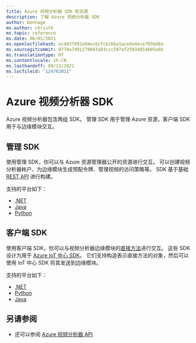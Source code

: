 ```yaml
---
title: Azure 视频分析器 SDK 和资源
description: 了解 Azure 视频分析器 SDK
author: bennage
ms.author: christb
ms.topic: reference
ms.date: 06/01/2021
ms.openlocfilehash: ec4837091e84ec6cfcb16ba1ace8e4ece7056d8a
ms.sourcegitcommit: 0770a7d91278043a83ccc597af25934854605e8b
ms.translationtype: HT
ms.contentlocale: zh-CN
ms.lasthandoff: 09/13/2021
ms.locfileid: "124762011"
---
```

# <a name="azure-video-analyzer-sdks"></a>Azure 视频分析器 SDK

Azure 视频分析器包含两组 SDK。 管理 SDK 用于管理 Azure 资源，客户端 SDK 用于与边缘模块交互。

## <a name="management-sdks"></a>管理 SDK

使用管理 SDK，你可以与 Azure 资源管理器公开的资源进行交互。 可以创建视频分析器帐户、为边缘模块生成预配令牌、管理视频的访问策略等。 SDK 基于基础 [REST API](/rest/api/videoanalyzer/?branch=video) 进行构建。

支持的平台如下：

- [.NET](https://aka.ms/ava/sdk/mgt/net)
- [Java](https://aka.ms/ava/sdk/mgt/java)
- [Python](https://aka.ms/ava/sdk/mgt/python)

## <a name="client-sdks"></a>客户端 SDK

使用客户端 SDK，你可以与视频分析器边缘模块的[直接方法][docs-direct-methods]进行交互。 这些 SDK 设计为用于 [Azure IoT 中心 SDK][docs-iot-hub-sdks]。 它们支持构造表示直接方法的对象，然后可以使用 IoT 中心 SDK 将其发送到边缘模块。

支持的平台如下：

- [.NET](https://aka.ms/ava/sdk/client/net)
- [Python](https://aka.ms/ava/sdk/client/python)
- [Java](https://aka.ms/ava/sdk/client/java)

## <a name="see-also"></a>另请参阅

- 还可以参阅 [Azure 视频分析器 API](/rest/api/videoanalyzer/)

<!-- links -->
[docs-direct-methods]: direct-methods.md
[docs-iot-hub-sdks]: ../../iot-hub/iot-hub-devguide-sdks.md

[REST API]: https://aka.ms/ava/api/rest